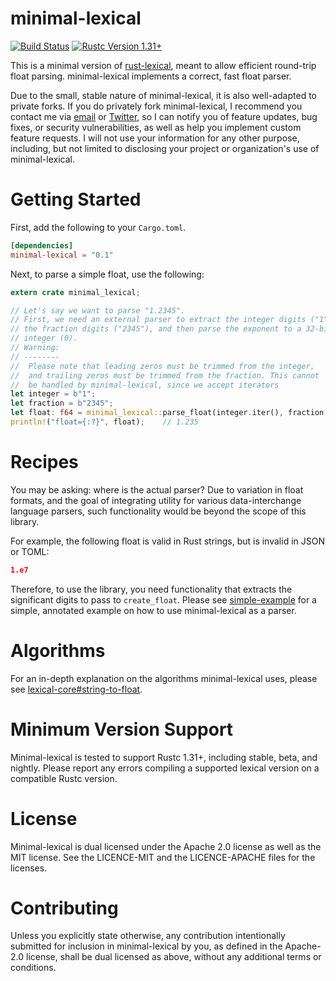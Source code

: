 minimal-lexical
===============

[![Build Status](https://api.travis-ci.org/Alexhuszagh/minimal-lexical.svg?branch=master)](https://travis-ci.org/Alexhuszagh/minimal-lexical)
[![Rustc Version 1.31+](https://img.shields.io/badge/rustc-1.31+-lightgray.svg)](https://blog.rust-lang.org/2018/12/06/Rust-1.31-and-rust-2018.html)

This is a minimal version of [rust-lexical](https://github.com/Alexhuszagh/rust-lexical), meant to allow efficient round-trip float parsing. minimal-lexical implements a correct, fast float parser.

Due to the small, stable nature of minimal-lexical, it is also well-adapted to private forks. If you do privately fork minimal-lexical, I recommend you contact me via [email](mailto:ahuszagh@gmail.com) or [Twitter](https://twitter.com/KardOnIce), so I can notify you of feature updates, bug fixes, or security vulnerabilities, as well as help you implement custom feature requests. I will not use your information for any other purpose, including, but not limited to disclosing your project or organization's use of minimal-lexical.

# Getting Started

First, add the following to your `Cargo.toml`.

```toml
[dependencies]
minimal-lexical = "0.1"
```

Next, to parse a simple float, use the following:

```rust
extern crate minimal_lexical;

// Let's say we want to parse "1.2345".
// First, we need an external parser to extract the integer digits ("1"),
// the fraction digits ("2345"), and then parse the exponent to a 32-bit
// integer (0). 
// Warning:
// --------
//  Please note that leading zeros must be trimmed from the integer,
//  and trailing zeros must be trimmed from the fraction. This cannot
//  be handled by minimal-lexical, since we accept iterators
let integer = b"1";
let fraction = b"2345";
let float: f64 = minimal_lexical::parse_float(integer.iter(), fraction.iter(), 0);
println!("float={:?}", float);    // 1.235
```

# Recipes

You may be asking: where is the actual parser? Due to variation in float formats, and the goal of integrating utility for various data-interchange language parsers, such functionality would be beyond the scope of this library.

For example, the following float is valid in Rust strings, but is invalid in JSON or TOML:
```json
1.e7
```

Therefore, to use the library, you need functionality that extracts the significant digits to pass to `create_float`. Please see [simple-example](https://github.com/Alexhuszagh/minimal-lexical/blob/master/examples/simple.rs) for a simple, annotated example on how to use minimal-lexical as a parser.

# Algorithms

For an in-depth explanation on the algorithms minimal-lexical uses, please see [lexical-core#string-to-float](https://github.com/Alexhuszagh/rust-lexical/tree/master/lexical-core#string-to-float).

# Minimum Version Support

Minimal-lexical is tested to support Rustc 1.31+, including stable, beta, and nightly. Please report any errors compiling a supported lexical version on a compatible Rustc version.

# License

Minimal-lexical is dual licensed under the Apache 2.0 license as well as the MIT license. See the LICENCE-MIT and the LICENCE-APACHE files for the licenses. 

# Contributing

Unless you explicitly state otherwise, any contribution intentionally submitted for inclusion in minimal-lexical by you, as defined in the Apache-2.0 license, shall be dual licensed as above, without any additional terms or conditions.
